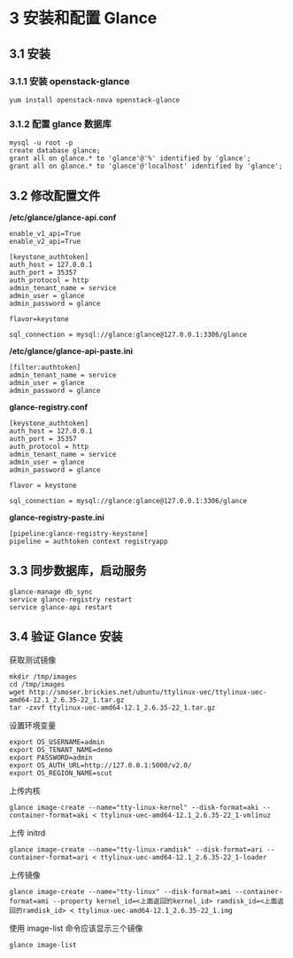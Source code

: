 # 3 安装和配置 Glance

## 3.1 安装

### 3.1.1 安装 openstack-glance

    yum install openstack-nova openstack-glance
    
### 3.1.2 配置 glance 数据库

    mysql -u root -p
    create database glance;
    grant all on glance.* to 'glance'@'%' identified by 'glance';
    grant all on glance.* to 'glance'@'localhost' identified by 'glance';
    
## 3.2 修改配置文件

**/etc/glance/glance-api.conf**

    enable_v1_api=True
    enable_v2_api=True
    
    [keystone_authtoken]
    auth_host = 127.0.0.1
    auth_port = 35357
    auth_protocol = http
    admin_tenant_name = service
    admin_user = glance
    admin_password = glance
    
    flavor=keystone
    
    sql_connection = mysql://glance:glance@127.0.0.1:3306/glance
    
**/etc/glance/glance-api-paste.ini**

    [filter:authtoken]
    admin_tenant_name = service
    admin_user = glance
    admin_password = glance
    
**glance-registry.conf**

    [keystone_authtoken]
    auth_host = 127.0.0.1
    auth_port = 35357
    auth_protocol = http
    admin_tenant_name = service
    admin_user = glance
    admin_password = glance
    
    flavor = keystone
    
    sql_connection = mysql://glance:glance@127.0.0.1:3306/glance
    
**glance-registry-paste.ini**
    
    [pipeline:glance-registry-keystone]
    pipeline = authtoken context registryapp

## 3.3 同步数据库，启动服务

    glance-manage db_sync
    service glance-registry restart
    service glance-api restart

## 3.4 验证 Glance 安装

获取测试镜像

    mkdir /tmp/images
    cd /tmp/images
    wget http://smoser.brickies.net/ubuntu/ttylinux-uec/ttylinux-uec-amd64-12.1_2.6.35-22_1.tar.gz
    tar -zxvf ttylinux-uec-amd64-12.1_2.6.35-22_1.tar.gz
    
设置环境变量

    export OS_USERNAME=admin
    export OS_TENANT_NAME=demo
    export PASSWORD=admin
    export OS_AUTH_URL=http://127.0.0.1:5000/v2.0/
    export OS_REGION_NAME=scut
    
上传内核

    glance image-create --name="tty-linux-kernel" --disk-format=aki --container-format=aki < ttylinux-uec-amd64-12.1_2.6.35-22_1-vmlinuz
    
上传 initrd

    glance image-create --name="tty-linux-ramdisk" --disk-format=ari --container-format=ari < ttylinux-uec-amd64-12.1_2.6.35-22_1-loader
    
上传镜像

    glance image-create --name="tty-linux" --disk-format=ami --container-format=ami --property kernel_id=<上面返回的kernel_id> ramdisk_id=<上面返回的ramdisk_id> < ttylinux-uec-amd64-12.1_2.6.35-22_1.img
    
使用 image-list 命令应该显示三个镜像

    glance image-list

